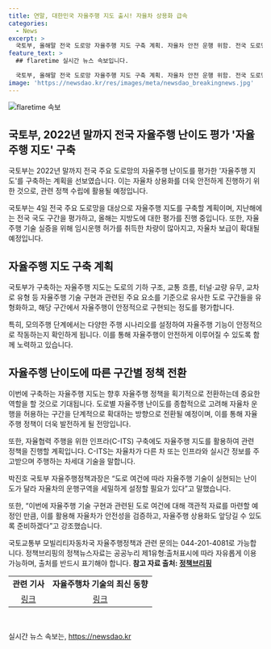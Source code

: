 ```yaml
---
title: 연말, 대한민국 자율주행 지도 출시! 자율차 상용화 급속 
categories:
  - News
excerpt: >
  국토부, 올해말 전국 도로망 자율주행 지도 구축 계획. 자율차 안전 운행 위함. 전국 도로망 자율주행 평가 진행 중. 자율주행 기술 실증차량 440대 돌파, 내년부터 레벨4 자율차 성능인증제 시행. 고속도로, 국도, 지방도 등 자율주행 지도 구축 예정. 도로 구조, 교통흐름, 주행시나리오 고려한 자율주행 지도로 자율주행 난이도 확인. C-ITS인프라 구축에 활용 예정. 국토부, 자율주행 지도로 정책 획기적 전환 기대.
feature_text: >
  ## flaretime 실시간 뉴스 속보입니다.

  국토부, 올해말 전국 도로망 자율주행 지도 구축 계획. 자율차 안전 운행 위함. 전국 도로망 자율주행 평가 진행 중. 자율주행 기술 실증차량 440대 돌파, 내년부터 레벨4 자율차 성능인증제 시행. 고속도로, 국도, 지방도 등 자율주행 지도 구축 예정. 도로 구조, 교통흐름, 주행시나리오 고려한 자율주행 지도로 자율주행 난이도 확인. C-ITS인프라 구축에 활용 예정. 국토부, 자율주행 지도로 정책 획기적 전환 기대.
image: 'https://newsdao.kr/res/images/meta/newsdao_breakingnews.jpg'
---
```


<p><img src="https://newsdao.kr/res/images/meta/newsdao_breakingnews.jpg" alt="flaretime 속보" /></p>

<h2 data-ke-size="size26">국토부, 2022년 말까지 전국 자율주행 난이도 평가 '자율주행 지도' 구축</h2>

<p>국토부는 2022년 말까지 전국 주요 도로망의 자율주행 난이도를 평가한 '자율주행 지도'를 구축하는 계획을 선보였습니다. 이는 자율차 상용화를 더욱 안전하게 진행하기 위한 것으로, 관련 정책 수립에 활용될 예정입니다.</p>

<p data-ke-size="size16">국토부는 4일 전국 주요 도로망을 대상으로 자율주행 지도를 구축할 계획이며, 지난해에는 전국 국도 구간을 평가하고, 올해는 지방도에 대한 평가를 진행 중입니다. 또한, 자율주행 기술 실증을 위해 임시운행 허가를 취득한 차량이 많아지고, 자율차 보급이 확대될 예정입니다.</p>

<h2 data-ke-size="size24">자율주행 지도 구축 계획</h2>

<p>국토부가 구축하는 자율주행 지도는 도로의 기하 구조, 교통 흐름, 터널·교량 유무, 교차로 유형 등 자율주행 기술 구현과 관련된 주요 요소를 기준으로 유사한 도로 구간들을 유형화하고, 해당 구간에서 자율주행이 안정적으로 구현되는 정도를 평가합니다.</p>

<p>특히, 모의주행 단계에서는 다양한 주행 시나리오를 설정하여 자율주행 기능이 안정적으로 작동하는지 확인하게 됩니다. 이를 통해 자율주행이 안전하게 이루어질 수 있도록 함께 노력하고 있습니다.</p>

<h2 data-ke-size="size24">자율주행 난이도에 따른 구간별 정책 전환</h2>

<p>이번에 구축하는 자율주행 지도는 향후 자율주행 정책을 획기적으로 전환하는데 중요한 역할을 할 것으로 기대됩니다. 도로별 자율주행 난이도를 종합적으로 고려해 자율차 운행을 허용하는 구간을 단계적으로 확대하는 방향으로 전환될 예정이며, 이를 통해 자율주행 정책이 더욱 발전하게 될 전망입니다.</p>

<p>또한, 자율협력 주행을 위한 인프라(C-ITS) 구축에도 자율주행 지도를 활용하여 관련 정책을 진행할 계획입니다. C-ITS는 자율차가 다른 차 또는 인프라와 실시간 정보를 주고받으며 주행하는 차세대 기술을 말합니다.</p>

<p data-ke-size="size16">박진호 국토부 자율주행정책과장은 “도로 여건에 따라 자율주행 기술이 실현되는 난이도가 달라 자율차의 운행구역을 세밀하게 설정할 필요가 있다”고 말했습니다.</p>

<p data-ke-size="size16">또한, “이번에 자율주행 기술 구현과 관련된 도로 여건에 대해 객관적 자료를 마련할 예정인 만큼, 이를 활용해 자율차가 안전성을 검증하고, 자율주행 상용화도 앞당길 수 있도록 준비하겠다”고 강조했습니다.</p>

<p>국토교통부 모빌리티자동차국 자율주행정책과 관련 문의는 044-201-4081로 가능합니다. 정책브리핑의 정책뉴스자료는 공공누리 제1유형:출처표시에 따라 자유롭게 이용 가능하며, 출처를 반드시 표기해야 합니다.
<strong>참고 자료 출처: <a href="www.korea.kr">정책브리핑</a></strong></p>

<table>
  <tr>
    <td style="text-align: center; height: 17px;"><b>관련 기사</b></td>
    <td style="text-align: center; height: 17px;"><b>자율주행차 기술의 최신 동향</b></td>
  </tr>
  <tr>
    <td style="text-align: center; height: 17px;"><a href="">링크</a></td>
    <td style="text-align: center; height: 17px;"><a href="">링크</a></td>
  </tr>
</table>

<p data-ke-size="size16">&nbsp;</p>
실시간 뉴스 속보는, <a href="https://newsdao.kr" rel="dofollow">https://newsdao.kr</a>


